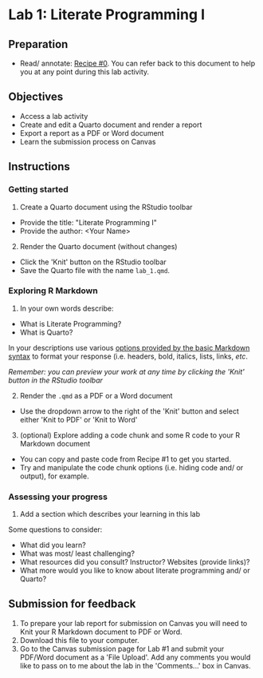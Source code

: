 # Lab 1: Literate Programming I

<!-- NOTE: 
You can preview this README.md document by clicking the 'Preview' button in the RStudio toolbar. The rendered document will appear in the 'Viewer' pane to the right as a formatted report.
-->

## Preparation

- Read/ annotate: [Recipe \#0](https://qtalr.github.io/qtalrkit/articles/recipe-0.html). You can refer back to this document to help you at any point during this lab activity.

## Objectives

- Access a lab activity
- Create and edit a Quarto document and render a report
- Export a report as a PDF or Word document
- Learn the submission process on Canvas

## Instructions

### Getting started

1. Create a Quarto document using the RStudio toolbar
  - Provide the title: "Literate Programming I"
  - Provide the author: \<Your Name\>
2. Render the Quarto document (without changes)
  - Click the 'Knit' button on the RStudio toolbar
  - Save the Quarto file with the name `lab_1.qmd`.

### Exploring R Markdown

1. In your own words describe:

- What is Literate Programming?
- What is Quarto?

In your descriptions use various [options provided by the basic Markdown syntax](https://rmarkdown.rstudio.com/authoring_basics.html) to format your response (i.e. headers, bold, italics, lists, links, *etc*.

*Remember: you can preview your work at any time by clicking the 'Knit' button in the RStudio toolbar*

2. Render the `.qmd` as a PDF or a Word document
  - Use the dropdown arrow to the right of the 'Knit' button and select either 'Knit to PDF' or 'Knit to Word'

3. (optional) Explore adding a code chunk and some R code to your R Markdown document
  - You can copy and paste code from Recipe #1 to get you started.
  - Try and manipulate the code chunk options (i.e. hiding code and/ or output), for example.

### Assessing your progress

1. Add a section which describes your learning in this lab

Some questions to consider: 

  - What did you learn?
  - What was most/ least challenging?
  - What resources did you consult? Instructor? Websites (provide links)?
  - What more would you like to know about literate programming and/ or Quarto?

## Submission for feedback

1. To prepare your lab report for submission on Canvas you will need to Knit your R Markdown document to PDF or Word. 
2. Download this file to your computer.
3. Go to the Canvas submission page for Lab #1 and submit your PDF/Word document as a 'File Upload'. Add any comments you would like to pass on to me about the lab in the 'Comments...' box in Canvas.

